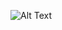 ![Alt Text](https://static.wikia.nocookie.net/shipping/images/4/43/Thangyu_Cover.gif/revision/latest?cb=20250111234141)
